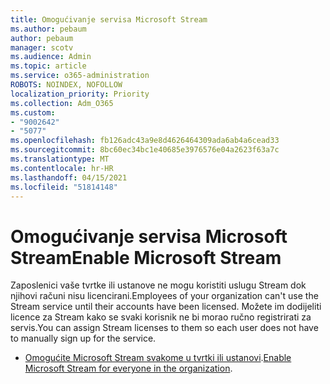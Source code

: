 ```yaml
---
title: Omogućivanje servisa Microsoft Stream
ms.author: pebaum
author: pebaum
manager: scotv
ms.audience: Admin
ms.topic: article
ms.service: o365-administration
ROBOTS: NOINDEX, NOFOLLOW
localization_priority: Priority
ms.collection: Adm_O365
ms.custom:
- "9002642"
- "5077"
ms.openlocfilehash: fb126adc43a9e8d4626464309ada6ab4a6cead33
ms.sourcegitcommit: 8bc60ec34bc1e40685e3976576e04a2623f63a7c
ms.translationtype: MT
ms.contentlocale: hr-HR
ms.lasthandoff: 04/15/2021
ms.locfileid: "51814148"
---
```

# <a name="enable-microsoft-stream"></a><span data-ttu-id="e3940-102">Omogućivanje servisa Microsoft Stream</span><span class="sxs-lookup"><span data-stu-id="e3940-102">Enable Microsoft Stream</span></span>

<span data-ttu-id="e3940-103">Zaposlenici vaše tvrtke ili ustanove ne mogu koristiti uslugu Stream dok njihovi računi nisu licencirani.</span><span class="sxs-lookup"><span data-stu-id="e3940-103">Employees of your organization can't use the Stream service until their accounts have been licensed.</span></span> <span data-ttu-id="e3940-104">Možete im dodijeliti licence za Stream kako se svaki korisnik ne bi morao ručno registrirati za servis.</span><span class="sxs-lookup"><span data-stu-id="e3940-104">You can assign Stream licenses to them so each user does not have to manually sign up for the service.</span></span>

- <span data-ttu-id="e3940-105">[Omogućite Microsoft Stream svakome u tvrtki ili ustanovi](https://docs.microsoft.com/stream/assign-user-licenses).</span><span class="sxs-lookup"><span data-stu-id="e3940-105">[Enable Microsoft Stream for everyone in the organization](https://docs.microsoft.com/stream/assign-user-licenses).</span></span>
